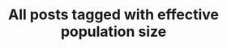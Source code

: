 ---
layout: tag
title: "All posts tagged with effective population size"
permalink: /weblog/tags/effective-population-size/
taxonomy: effective population size
---